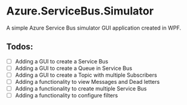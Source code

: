 # Azure.ServiceBus.Simulator
A simple Azure Service Bus simulator GUI application created in WPF.
## Todos:
- [ ] Adding a GUI to create a Service Bus
- [ ] Adding a GUI to create a Queue in Service Bus
- [ ] Adding a GUI to create a Topic with multiple Subscribers
- [ ] Adding a functionality to view Messages and Dead letters
- [ ] Adding a functionality to create multiple Service Bus
- [ ] Adding a functionality to configure filters 
